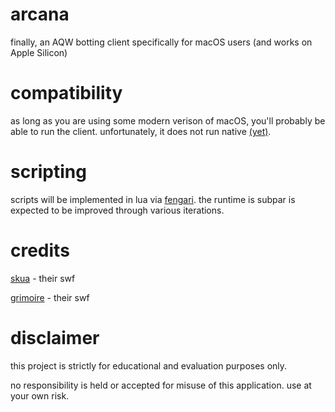 # arcana

finally, an AQW botting client specifically for macOS users (and works on Apple Silicon)

# compatibility

as long as you are using some modern verison of macOS, you'll probably be able to run the client. unfortunately, it does not run native [(yet)](https://github.com/toommyliu/arcana/pull/4).

# scripting

scripts will be implemented in lua via [fengari](https://fengari.io). the runtime is subpar is expected to be improved through various iterations.

# credits

[skua](https://github.com/BrenoHenrike/Skua) - their swf

[grimoire](https://github.com/GentleGanku/GrimliteRev) - their swf

# disclaimer

this project is strictly for educational and evaluation purposes only.

no responsibility is held or accepted for misuse of this application. use at your own risk.
